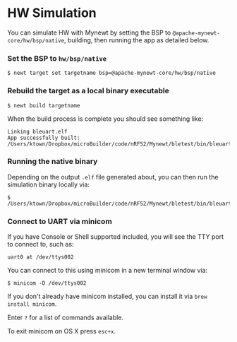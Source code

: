 # HW Simulation

You can simulate HW with Mynewt by setting the BSP to `@apache-mynewt-core/hw/bsp/native`,
 building, then running the app as detailed below.

### Set the BSP to `hw/bsp/native`

```
$ newt target set targetname bsp=@apache-mynewt-core/hw/bsp/native
```

### Rebuild the target as a local binary executable

```
$ newt build targetname
```

When the build process is complete you should see something like:

```
Linking bleuart.elf
App successfully built: /Users/ktown/Dropbox/microBuilder/code/nRF52/Mynewt/bletest/bin/bleuart/apps/bleuart/bleuart.elf
```

### Running the native binary

Depending on the output `.elf` file generated about, you can then run the simulation binary locally via:

```
$ /Users/ktown/Dropbox/microBuilder/code/nRF52/Mynewt/bletest/bin/bleuart/apps/bleuart/bleuart.elf
```

### Connect to UART via minicom

If you have Console or Shell supported included, you will see the TTY port to connect to, such as:

```
uart0 at /dev/ttys002
```

You can connect to this using minicom in a new terminal window via:

```
$ minicom -D /dev/ttys002
```

If you don't already have minicom installed, you can install it via `brew install minicom`.

Enter `?` for a list of commands available.

To exit minicom on OS X press `esc+x`. 
